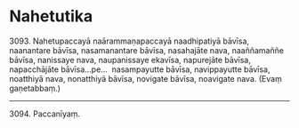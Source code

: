# Nahetutika

3093\. Nahetupaccayā naārammaṇapaccayā naadhipatiyā bāvīsa, naanantare bāvīsa, nasamanantare bāvīsa, nasahajāte nava, naaññamaññe bāvīsa, nanissaye nava, naupanissaye ekavīsa, napurejāte bāvīsa, napacchājāte bāvīsa…pe…  nasampayutte bāvīsa, navippayutte bāvīsa, noatthiyā nava, nonatthiyā bāvīsa, novigate bāvīsa, noavigate nava. (Evaṃ gaṇetabbaṃ.)

---

3094\. Paccanīyaṃ.
